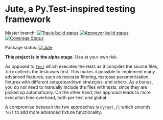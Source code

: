 # Jute, a Py.Test-inspired testing framework

Master branch: [![Travis build status](https://travis-ci.org/fjarri/Jute.jl.svg?branch=master)](https://travis-ci.org/fjarri/Jute.jl) [![Appveyor build status](https://ci.appveyor.com/api/projects/status/3k77mqb4549cwcjg?svg=true)](https://ci.appveyor.com/project/fjarri/jute-jl) [![Coverage Status](https://codecov.io/gh/fjarri/Jute.jl/branch/master/graph/badge.svg)](https://codecov.io/gh/fjarri/Jute.jl)

Package status: [![Jute](http://pkg.julialang.org/badges/Jute_0.6.svg)](http://pkg.julialang.org/detail/Jute)

**This project is in the alpha stage.**
Use at your own risk.

As opposed to [`Test`](http://docs.julialang.org/en/latest/stdlib/Test/) which executes the tests as it compiles the source files, `Jute` collects the testcases first.
This makes it possible to implement many advanced features, such as testcase filtering, testcase parametrization, fixtures with different setup/teardown strategies, and others.
As a bonus, you do not need to manually include the files with tests, since they are picked up automatically.
On the other hand, this approach leads to more execution time overhead, both per-test and global.

A compromise between the two approaches is [`PyTest.jl`](https://github.com/pdobacz/PyTest.jl) which extends `Test` to add more advanced fixture functionality.
